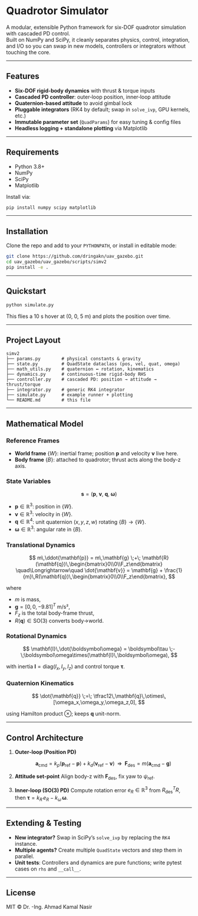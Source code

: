 # Quadrotor Simulator

A modular, extensible Python framework for six-DOF quadrotor simulation with cascaded PD control.  
Built on NumPy and SciPy, it cleanly separates physics, control, integration, and I/O so you can swap in new models, controllers or integrators without touching the core.

---

## Features

- **Six-DOF rigid‐body dynamics** with thrust & torque inputs  
- **Cascaded PD controller**: outer‐loop position, inner‐loop attitude  
- **Quaternion-based attitude** to avoid gimbal lock  
- **Pluggable integrators** (RK4 by default; swap in `solve_ivp`, GPU kernels, etc.)  
- **Immutable parameter set** (`QuadParams`) for easy tuning & config files  
- **Headless logging + standalone plotting** via Matplotlib  

---

## Requirements

- Python 3.8+  
- NumPy  
- SciPy  
- Matplotlib  

Install via:

```bash
pip install numpy scipy matplotlib
````

---

## Installation

Clone the repo and add to your `PYTHONPATH`, or install in editable mode:

```bash
git clone https://github.com/dringakn/uav_gazebo.git
cd uav_gazebo/uav_gazebo/scripts/simv2
pip install -e .
```

---

## Quickstart

```bash
python simulate.py
```

This flies a 10 s hover at (0, 0, 5 m) and plots the position over time.

---

## Project Layout

```
simv2
├── params.py        # physical constants & gravity
├── state.py         # QuadState dataclass (pos, vel, quat, omega)
├── math_utils.py    # quaternion ↔ rotation, kinematics
├── dynamics.py      # continuous‐time rigid‐body RHS
├── controller.py    # cascaded PD: position → attitude → thrust/torque
├── integrator.py    # generic RK4 integrator
├── simulate.py      # example runner + plotting
└── README.md        # this file
```

---

## Mathematical Model

### Reference Frames

* **World frame** $\{W\}$: inertial frame; position $\mathbf{p}$ and velocity $\mathbf{v}$ live here.
* **Body frame** $\{B\}$: attached to quadrotor; thrust acts along the body-z axis.

### State Variables

$$
\mathbf{s} = \bigl(\mathbf{p},\;\mathbf{v},\;\mathbf{q},\;\boldsymbol\omega\bigr)
$$

* $\mathbf{p}\in\mathbb{R}^3$: position in $\{W\}$.
* $\mathbf{v}\in\mathbb{R}^3$: velocity in $\{W\}$.
* $\mathbf{q}\in\mathbb{R}^4$: unit quaternion $(x,y,z,w)$ rotating $\{B\}\to\{W\}$.
* $\boldsymbol\omega\in\mathbb{R}^3$: angular rate in $\{B\}$.

### Translational Dynamics

$$
m\,\ddot{\mathbf{p}}
= m\,\mathbf{g} \;+\; \mathbf{R}(\mathbf{q})\,\begin{bmatrix}0\\0\\F_z\end{bmatrix}
\quad\Longrightarrow\quad
\dot{\mathbf{v}}
= \mathbf{g} + \frac{1}{m}\,R(\mathbf{q})\,\begin{bmatrix}0\\0\\F_z\end{bmatrix},
$$

where

* $m$ is mass,
* $\mathbf{g}=[0,0,-9.81]^T$ m/s²,
* $F_z$ is the total body-frame thrust,
* $R(\mathbf{q})\in\mathrm{SO}(3)$ converts body→world.

### Rotational Dynamics

$$
\mathbf{I}\,\dot{\boldsymbol\omega}
= \boldsymbol\tau \;-\;\boldsymbol\omega\times(\mathbf{I}\,\boldsymbol\omega),
$$

with inertia $\mathbf{I}=\mathrm{diag}(I_x,I_y,I_z)$ and control torque $\boldsymbol\tau$.

### Quaternion Kinematics

$$
\dot{\mathbf{q}} \;=\; \tfrac12\,\mathbf{q}\,\otimes\,[\omega_x,\omega_y,\omega_z,0],
$$

using Hamilton product $\otimes$; keeps $\mathbf{q}$ unit-norm.

---

## Control Architecture

1. **Outer‐loop (Position PD)**

   $$
     \mathbf{a}_\text{cmd}
     = k_p(\mathbf{p}_\text{ref}-\mathbf{p})
       + k_d(\mathbf{v}_\text{ref}-\mathbf{v})
   \;\;\Longrightarrow\;\;
     \mathbf{F}_\text{des}
     = m\bigl(\mathbf{a}_\text{cmd}-\mathbf{g}\bigr)
   $$
2. **Attitude set-point**
   Align body-z with $\mathbf{F}_\text{des}$, fix yaw to $\psi_\text{ref}$.
3. **Inner-loop (SO(3) PD)**
   Compute rotation error $e_R\in\mathbb{R}^3$ from $R_\text{des}^T R$, then
   $\boldsymbol\tau = k_R\,e_R - k_\omega\,\boldsymbol\omega$.

---

## Extending & Testing

* **New integrator?** Swap in SciPy’s `solve_ivp` by replacing the `RK4` instance.
* **Multiple agents?** Create multiple `QuadState` vectors and step them in parallel.
* **Unit tests**: Controllers and dynamics are pure functions; write pytest cases on `rhs` and `__call__`.

---

## License

MIT © Dr. -Ing. Ahmad Kamal Nasir

